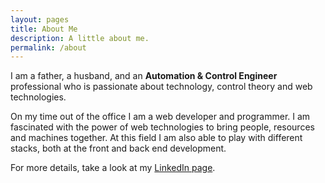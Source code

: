 ```yaml
---
layout: pages
title: About Me
description: A little about me.
permalink: /about
---
```


I am a father, a husband, and an **Automation & Control Engineer** professional who is passionate about technology, control theory and web technologies.

On my time out of the office I am a web developer and programmer. I am fascinated with the power of web technologies to bring people, resources and machines together. At this field I am also able to play with different stacks, both at the front and back end development.

For more details, take a look at my [LinkedIn page](https://www.linkedin.com/in/fabiomolinar/).
